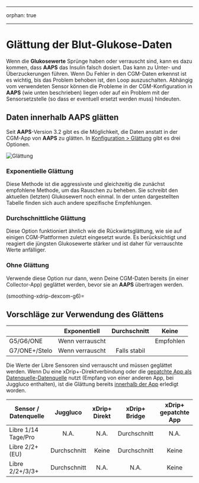 - - -
orphan: true
- - -

# Glättung der Blut-Glukose-Daten

Wenn die **Glukosewerte** Sprünge haben oder verrauscht sind, kann es dazu kommen, dass **AAPS** das Insulin falsch dosiert. Das kann zu Unter- und Überzuckerungen führen. Wenn Du Fehler in den CGM-Daten erkennst ist es wichtig, bis das Problem behoben ist, den Loop auszuschalten. Abhängig vom verwendeten Sensor können die Probleme in der CGM-Konfiguration in **AAPS** (wie unten beschrieben) liegen oder auf ein Problem mit der Sensorsetzstelle (so dass er eventuell ersetzt werden muss) hindeuten.

## Daten innerhalb AAPS glätten

Seit **AAPS**-Version 3.2 gibt es die Möglichkeit, die Daten anstatt in der CGM-App von **AAPS** zu glätten. In [Konfiguration > Glättung](../SettingUpAaps/ConfigBuilder.md) gibt es drei Optionen.

![Glättung](../images/ConfBuild_Smoothing.png)

### Exponentielle Glättung

Diese Methode ist die aggressivste und gleichzeitig die zunächst empfohlene Methode, um das Rauschen zu beheben. Sie schreibt den aktuellen (letzten) Glukosewert noch einmal. In der unten dargestellten Tabelle finden sich auch andere spezifische Empfehlungen.

### Durchschnittliche Glättung

Diese Option funktioniert ähnlich wie die Rückwärtsglättung, wie sie auf einigen CGM-Plattformen zuletzt eingesetzt wurde. Es berücksichtigt und reagiert die jüngsten Glukosewerte stärker und ist daher für verrauschte Werte anfälliger.

### Ohne Glättung

Verwende diese Option nur dann, wenn Deine CGM-Daten bereits (in einer Collector-App) geglättet werden, bevor sie an **AAPS** übertragen werden.

(smoothing-xdrip-dexcom-g6)=

## Vorschläge zur Verwendung des Glättens

|               |  Exponentiell   | Durchschnitt |   Keine   |
| ------------- |:---------------:|:------------:|:---------:|
| G5/G6/ONE     | Wenn verrauscht |              | Empfohlen |
| G7/ONE+/Stelo | Wenn verrauscht | Falls stabil |           |

Die Werte der Libre Sensoren sind verrauscht und müssen geglättet werden. Wenn Du eine xDrip+-Direktverbindung oder die [gepatchte App als Datenquelle-Datenquelle](https://xdrip.readthedocs.io/en/latest/install/libre2patch/) nutzt (Empfang von einer anderen App, bei Juggluco enthalten), ist die Glättung bereits [innerhalb der App](https://xdrip.readthedocs.io/en/latest/use/NFC/#smooth-libre-3-data-when-using-xxx-method) erledigt worden.

| Sensor / Datenquelle |   Juggluco   | xDrip+ Direkt | xDrip+ Bridge | xDrip+ gepatchte App |
| -------------------- |:------------:|:-------------:|:-------------:|:--------------------:|
| Libre 1/14 Tage/Pro  |     N.A.     |     N.A.      | Durchschnitt  |         N.A.         |
| Libre 2/2+ (EU)      | Durchschnitt |     Keine     | Durchschnitt  |        Keine         |
| Libre 2/2+/3/3+      | Durchschnitt |     N.A.      |     N.A.      |        Keine         |
